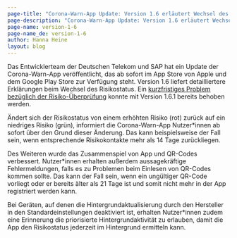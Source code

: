```yaml
---
page-title: "Corona-Warn-App Update: Version 1.6 erläutert Wechsel des Risikostatus"
page-description: "Corona-Warn-App Update: Version 1.6 erläutert Wechsel des Risikostatus"
page-name: version-1-6
page-name_de: version-1-6
author: Hanna Heine
layout: blog
---
```



Das Entwicklerteam der Deutschen Telekom und SAP hat ein Update der Corona-Warn-App veröffentlicht, das ab sofort im App Store von Apple und dem Google Play Store zur Verfügung steht. Version 1.6 liefert detailliertere Erklärungen beim Wechsel des Risikostatus.  Ein [kurzfristiges Problem bezüglich der Risiko-Überprüfung](/de/faq/results/#expcheck_160) konnte mit Version 1.6.1 bereits behoben werden. 


<!-- overview -->

Ändert sich der Risikostatus von einem erhöhten Risiko (rot) zurück auf ein niedriges Risiko (grün), informiert die Corona-Warn-App Nutzer*innen ab sofort über den Grund dieser Änderung. Das kann beispielsweise der Fall sein, wenn entsprechende Risikokontakte mehr als 14 Tage zurückliegen. 

Des Weiteren wurde das Zusammenspiel von App und QR-Codes verbessert. Nutzer*innen erhalten außerdem aussagekräftige Fehlermeldungen, falls es zu Problemen beim Einlesen von QR-Codes kommen sollte. Das kann der Fall sein, wenn ein ungültiger QR-Code vorliegt oder er bereits älter als 21 Tage ist und somit nicht mehr in der App registriert werden kann. 

Bei Geräten, auf denen die Hintergrundaktualisierung durch den Hersteller in den Standardeinstellungen deaktiviert ist, erhalten Nutzer*innen zudem eine Erinnerung die priorisierte Hintergrundaktivität zu erlauben, damit die App den Risikostatus jederzeit im Hintergrund ermitteln kann. 
